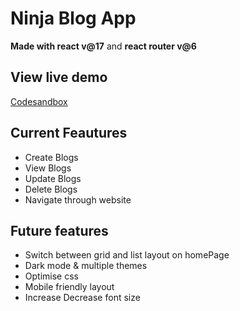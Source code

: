 # Ninja Blog App

**Made with react v@17** and **react router v@6**

## View live demo

[Codesandbox](https://yg7too.csb.app/)

## Current Feautures

- Create Blogs
- View Blogs
- Update Blogs
- Delete Blogs
- Navigate through website

## Future features

- Switch between grid and list layout on homePage
- Dark mode & multiple themes
- Optimise css
- Mobile friendly layout
- Increase Decrease font size
